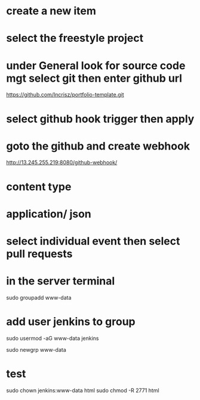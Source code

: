 # create a new item
# select the freestyle project
# under General look for source code mgt select git then enter github url
https://github.com/Incrisz/portfolio-template.git
# select github hook trigger then apply

# goto the github and create webhook 
http://13.245.255.219:8080/github-webhook/
# content type
# application/ json
# select individual event then select pull requests

# in the server terminal
sudo groupadd www-data

# add user jenkins to group
sudo usermod -aG www-data jenkins

sudo newgrp www-data
# test
sudo chown jenkins:www-data html
sudo chmod -R 2771 html

